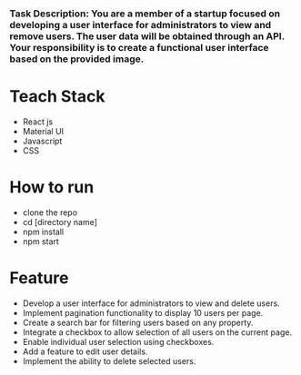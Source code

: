 ### Task Description: You are a member of a startup focused on developing a user interface for administrators to view and remove users. The user data will be obtained through an API. Your responsibility is to create a functional user interface based on the provided image.

# Teach Stack
- React js
- Material UI
- Javascript
- CSS

# How to run
- clone the repo
- cd [directory name]
- npm install
- npm start

# Feature


-   Develop a user interface for administrators to view and delete users.
-   Implement pagination functionality to display 10 users per page.
-   Create a search bar for filtering users based on any property.
-   Integrate a checkbox to allow selection of all users on the current page.
-   Enable individual user selection using checkboxes.
-   Add a feature to edit user details.
-   Implement the ability to delete selected users.